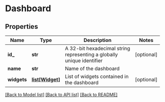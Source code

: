 # Dashboard

## Properties
Name | Type | Description | Notes
------------ | ------------- | ------------- | -------------
**id_** | **str** | A 32-bit hexadecimal string representing a globally unique identifier | [optional] 
**name** | **str** | Name of the dashboard | 
**widgets** | [**list[Widget]**](Widget.md) | List of widgets contained in the dashboard | [optional] 

[[Back to Model list]](../README.md#documentation-for-models) [[Back to API list]](../README.md#documentation-for-api-endpoints) [[Back to README]](../README.md)


